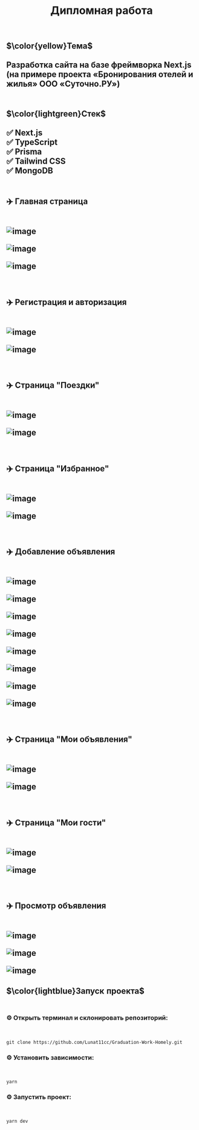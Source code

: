 <h1 align="center">Дипломная работа<br></br></h1>
<h2>$\color{yellow}Тема$<br></br>Разработка сайта на базе фреймворка Next.js (на примере проекта «Бронирования отелей и жилья» ООО «Суточно.РУ») <br></br></h2>
<h2>$\color{lightgreen}Стек$<br></br>✅ Next.js <br>✅ TypeScript <br>✅ Prisma  <br>✅ Tailwind CSS  <br>✅ MongoDB <br></br></h2>
<h2>✈️ Главная страница
<br></br>
  
![image](https://github.com/Lunat11cc/Graduation-Work-Homely/assets/107105044/2fe20b14-3469-4526-96f8-2fcc235dee8f)

![image](https://github.com/Lunat11cc/Graduation-Work-Homely/assets/107105044/957d502a-0d91-4325-8722-9bc3ad089904)

![image](https://github.com/Lunat11cc/Graduation-Work-Homely/assets/107105044/4a90ef45-8e55-4220-a292-56fe584b4dab)
</h2>

<br>
<h2>✈️ Регистрация и авторизация
<br></br>
  
![image](https://github.com/Lunat11cc/Graduation-Work-Homely/assets/107105044/8e1b7415-a470-4600-b6f8-0851baa17d2c)

![image](https://github.com/Lunat11cc/Graduation-Work-Homely/assets/107105044/2bfb0dd3-fa7d-43d8-abe7-0f929147a64a)
</h2>

<br>
<h2>✈️ Страница "Поездки"
<br></br>
  
![image](https://github.com/Lunat11cc/Graduation-Work-Homely/assets/107105044/1c90d873-fdf0-4714-a62e-50d8ed71719f)

![image](https://github.com/Lunat11cc/Graduation-Work-Homely/assets/107105044/e4b85061-ef31-48a0-b964-4c44f086e34a)
</h2>

<br>
<h2>✈️ Страница "Избранное"
<br></br>
  
![image](https://github.com/Lunat11cc/Graduation-Work-Homely/assets/107105044/89c999a4-da03-44ab-82d7-e7b4cb751c87)

![image](https://github.com/Lunat11cc/Graduation-Work-Homely/assets/107105044/1530ceb5-f0fb-41b8-a082-afa62eeb205a)
</h2>

<br>
<h2>✈️ Добавление объявления
<br></br>
  
![image](https://github.com/Lunat11cc/Graduation-Work-Homely/assets/107105044/26c5a04b-37ae-40b7-a314-ace747e0e2e2)

![image](https://github.com/Lunat11cc/Graduation-Work-Homely/assets/107105044/7c5aa1bb-adce-4bcb-b6ef-72bf967c29b6)

![image](https://github.com/Lunat11cc/Graduation-Work-Homely/assets/107105044/9aacc9f8-9884-4a82-a747-e469670310e8)

![image](https://github.com/Lunat11cc/Graduation-Work-Homely/assets/107105044/88d44ad9-ca2a-4be9-8998-ac11370a27a9)

![image](https://github.com/Lunat11cc/Graduation-Work-Homely/assets/107105044/224078c7-7b24-4a28-9e16-595be49da01e)

![image](https://github.com/Lunat11cc/Graduation-Work-Homely/assets/107105044/cd3f4038-5fda-4dff-9570-80875a399098)

![image](https://github.com/Lunat11cc/Graduation-Work-Homely/assets/107105044/0b033908-a73c-436e-9dcb-7087a5cd5a61)

![image](https://github.com/Lunat11cc/Graduation-Work-Homely/assets/107105044/490b9e56-9346-483d-9982-bcb4bd016c2f)
</h2>

<br>
<h2>✈️ Страница "Мои объявления"
<br></br>
  
![image](https://github.com/Lunat11cc/Graduation-Work-Homely/assets/107105044/58f26cd7-e380-4a2d-9b6d-c7c0efdfe391)

![image](https://github.com/Lunat11cc/Graduation-Work-Homely/assets/107105044/466ccabe-3132-422f-85a0-45fe9b6ee403)
</h2>

<br>
<h2>✈️ Страница "Мои гости"
<br></br>
  
![image](https://github.com/Lunat11cc/Graduation-Work-Homely/assets/107105044/3b200e20-91d6-46c7-ac6f-1914ef0d77a5)

![image](https://github.com/Lunat11cc/Graduation-Work-Homely/assets/107105044/915c8938-c186-4dc7-a976-c6c75ba40dcb)
</h2>

<br>
<h2>✈️ Просмотр объявления
<br></br>
  
![image](https://github.com/Lunat11cc/Graduation-Work-Homely/assets/107105044/9e0c5904-03cf-40c0-af45-51ffb6c1e6d8)

![image](https://github.com/Lunat11cc/Graduation-Work-Homely/assets/107105044/1c3a70aa-3900-44a8-847e-e5a62af96bdd)

![image](https://github.com/Lunat11cc/Graduation-Work-Homely/assets/107105044/a9550e7a-3b68-49ec-b1a6-520d88efa4b7)
</h2>

</h2>

<h2>$\color{lightblue}Запуск проекта$<br></br>
<h3>⚙️ Открыть терминал и склонировать репозиторий:</h3><br>
  
```
git clone https://github.com/Lunat11cc/Graduation-Work-Homely.git
```
<h3>⚙️ Установить зависимости:</h3><br>

```
yarn
```
<h3>⚙️ Запустить проект:</h3><br>

```
yarn dev
```
</h2>











